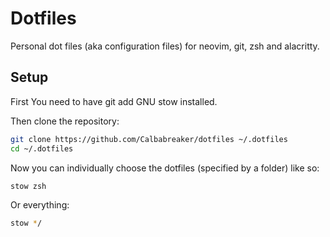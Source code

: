 # Dotfiles

Personal dot files (aka configuration files) for neovim, git, zsh and alacritty.

## Setup

First You need to have git add GNU stow installed. 

Then clone the repository:

```sh
git clone https://github.com/Calbabreaker/dotfiles ~/.dotfiles
cd ~/.dotfiles
```

Now you can individually choose the dotfiles (specified by a folder) like so:

```sh
stow zsh
```

Or everything:

```sh
stow */
```
